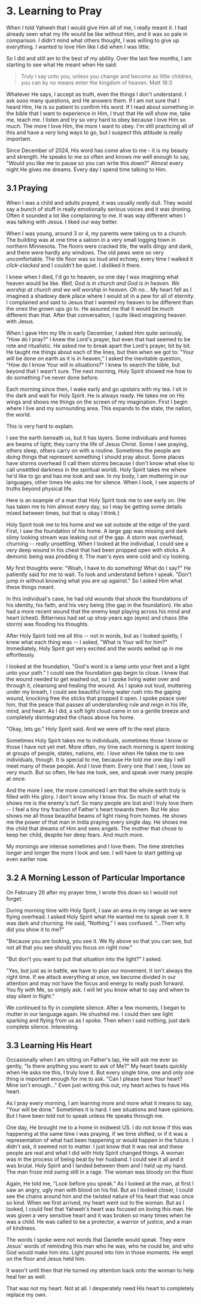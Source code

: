 # 3. Learning to Pray

When I told Yahweh that I would give Him all of me, I really meant
it. I had already seen what my life would be like without Him, and it
was so pale in comparison. I didn't mind what others thought, I was
willing to give up everything. I wanted to love Him like I did when I
was little.

So I did and still am to the best of my ability. Over the last few
months, I am starting to see what He meant when He said:

>Truly I say unto you, unless you change and
>become as little children, you can by no means enter the kingdom of
>heaven. Matt 18:3

Whatever He says, I accept as truth, even the things I don't
understand. I ask sooo many questions, and He answers them. If I am
not sure that I heard Him, He is so patient to confirm His word. If
I read about something in the bible that I want to experience in Him,
I trust that He will show me, take me, teach me. I listen and try so
very hard to obey because I love Him so much. The more I love Him, the
more I want to obey. I'm still practicing all of this and have a
*very* long ways to go, but I suspect this attitude is really important.

Since December of 2024, His word has come alive to me - it is my
beauty and strength. He speaks to me so often and knows me well enough
to say, "Would you like me to pause so you can write this down?"
Almost every night He gives me dreams. Every day I spend time talking
to Him. 

## 3.1 Praying

When I was a child and adults prayed, it was usually *really*
dull. They would say a bunch of stuff in really emotionally serious
voices and it was droning. Often it sounded a lot like complaining
to me. It was way different when I was talking with Jesus. I liked our
way better.

When I was young, around 3 or 4, my parents were taking us
to a church. The building was at one time a
saloon in a very small logging town in northern Minnesota. The floors
were cracked tile, the walls dingy and dank, and there were hardly any
windows. The old pews were so very uncomfortable. The tile floor was
so loud and echoey, every time I walked it *click-clacked* and I
couldn't be quiet. I disliked it there.

I knew when I died, I'd go to heaven, so one day I was imagining what
heaven would be like. *Well, God is in church and God is in heaven. We
worship at church and we will worship in heaven. Oh no...* My heart
fell as I imagined a shadowy dank place where I would sit in a pew for
all of eternity. I complained and said to Jesus that I wanted my
heaven to be different than the ones the grown ups go to. He assured
me that it would be much different than that. After that conversation,
I quite liked imagining heaven with Jesus.

When I gave Him my life in early December, I asked Him quite
seriously, "How do I pray?" I knew the Lord's prayer, but even that
had seemed to be rote and ritualistic. He asked me to break apart the
Lord's prayer, bit by bit. He taught me things about each of the lines,
but then when we got to: "Your will be done on earth as it is in
heaven," I asked the inevitable question, "How do I know Your will in
situations?" I knew to search the bible, but beyond that I wasn't
sure. The next morning, Holy Spirit showed me how to do something I've
never done before.

Each morning since then, I wake early and go upstairs with my tea. I
sit in the dark and wait for Holy Spirit. He is always ready. He takes
me on His wings and shows me things on the screen of my
imagination. First I begin where I live and my surrounding area. This
expands to the state, the nation, the world.

This is very hard to explain.

I see the earth beneath us, but it has layers. Some individuals and
homes are beams of light; they carry the life of Jesus Christ. Some I
see praying, others sleep, others carry on with a
routine. Sometimes the people are doing things that represent
something I should pray about. Some places have storms overhead (I
call them storms because I don't know what else to call unsettled
darkness in the spiritual world). Holy Spirit takes me where he'd like
to go and has me look and see. In my body, I am muttering in
our languages, other times He asks me for silence. When I look, I see
aspects of truths beyond physical life.

Here is an example of a man that Holy Spirit took me to see early
on. (He has taken me to him almost every day, so I may be getting some
details mixed between times, but that is okay I think.)

Holy Spirit took me to his home and we sat outside at the edge of the
yard. First, I saw the foundation of his home. A large gap was missing
and dark slimy looking stream was leaking out of the gap. A storm was
overhead, churning -- really unsettling. When I looked at the
individual, I could see a very deep wound in his chest that had been
propped open with sticks. A demonic being was prodding it. The
man's eyes were cold and icy looking.

My first thoughts were: "Woah, I have to do something! What do I
say?" He patiently said for me to wait. To look and understand before
I speak. "Don't jump in without knowing what you are up against." So I
asked Him what these things meant.

In this individual's case, he had old wounds that shook the
foundations of his identity, his faith, and his very being (the gap in
the foundation). He also had a more recent wound that the enemy kept
playing across his mind and heart (chest). Bitterness had set up shop
years ago (eyes) and chaos (the storm) was flooding his thoughts.

After Holy Spirit told me all this -- not in words, but as I looked
quietly, I knew what each thing was -- I asked, "What is Your will for
him?" Immediately, Holy Spirit got very excited and the words welled
up in me effortlessly.

I looked at the foundation, "God's word is a lamp unto your feet and a
light unto your path." I could see the foundation gap begin to
close. I knew that the wound needed to get washed out, so I spoke
living water over and through it, cleansing and healing the wound. As
I spoke out loud, muttering under my breath, I could see beautiful
living water rush into the gaping wound, knocking free the sticks that
propped it open. I spoke peace over him, that the peace that passes
all understanding rule and reign in his life, mind, and heart. As I
did, a soft light cloud came in on a gentle breeze and completely
disintegrated the chaos above his home.

"Okay, lets go." Holy Spirit said. And we were off to the next place.

Sometimes Holy Spirit takes me to individuals, sometimes those I know
or those I have not yet met. More often, my time each morning is spent
looking at groups of people, states, nations, etc. I *love* when He
takes me to see individuals, though. It is special to me, because He
told me one day I will meet many of these people. And I love
them. Every one that I see, I love so very much. But so often, He has
me look, see, and speak over many people at once.

And the more I see, the more convinced I am that the whole earth truly
is filled with His glory. I don't know why I know this. So much of
what He shows me is the enemy's turf. So many people are lost and I
truly love them -- I feel a tiny tiny fraction of Father's heart
towards them. But He also shows me all those beautiful beams of light
rising from homes. He shows me the power of that man in India praying
every single day. He shows me the child that dreams of Him and sees
angels. The mother that chose to keep her child, despite her deep
fears. And much more.

My mornings are intense sometimes and I love them. The time stretches
longer and longer the more I look and see. I will have to start
getting up even earlier now.

## 3.2 A Morning Lesson of Particular Importance

On February 26 after my prayer time, I wrote this down so I would not
forget.

During morning time with Holy Spirit, I saw an area in my range as we
were flying overhead. I asked Holy Spirit what He wanted me to speak
over it. It was dark and churning. He said, "Nothing." I was
confused. "...Then why did you show it to me?"

  "Because you are looking, you see it. We fly above so that you can
  see, but not all that you see should you focus on right now."

  "But don't you want to put that situation into the light?" I asked.

  "Yes, but just as in battle, we have to plan our movement. It isn't
  always the right time. If we attack everything at once, we become
  divided in our attention and may not have the focus and energy to
  really push forward. You fly with Me, so simply ask. I will let you
  know what to say and when to stay silent in flight."

We continued to fly in complete silence. After a few moments, I began
to mutter in our language again. He shushed me. I could then see light
sparking and flying from us as I spoke. Then when I said nothing, just
dark complete silence. Interesting.

## 3.3 Learning His Heart

Occasionally when I am sitting on Father's lap, He will ask me ever so
gently, "Is there anything you want to ask of Me?" My heart beats
quickly when He asks me this, I truly love it. But every single time,
one and only one thing is important enough for me to ask. "Can I
please have Your heart? Mine isn't enough..." Even just writing this
out, my heart aches to have His heart.

As I pray every morning, I am learning more and more what it means
to say, "Your will be done." Sometimes it is hard. I see situations
and have opinions. But I have been told not to speak unless He speaks
through me.

One day, He brought me to a home in midwest US. I do not know if this
was happening at the same time I was praying, if we time shifted, or
if it was a representation of what had been happening or would happen
in the future. I didn't ask, it seemed not to matter. I just know that
it was real and these people are real and what I did with Holy Spirit
changed things. A woman was in the process of being beat by her
husband. I could see it all and it was brutal. Holy Spirit and I
landed between them and I held up my hand. The man froze mid swing
still in a rage. The woman was bloody on the floor.

Again, He told me, "Look before you speak." As I looked at the man, at
first I saw an angry, ugly man with blood on his fist. But as I looked
closer, I could see the chains around him and the twisted nature of
his heart that was once so kind. When we first arrived, my heart went
out to the woman. But as I looked, I could feel that Yahweh's heart
was focused on loving this man. He was given a very sensitive heart
and it was broken so many times when he was a child. He was called to
be a protector, a warrior of justice, and a man of kindness.

The words I spoke were not words that Danielle would speak. They were
Jesus' words of reminding this man who he was, who he could be, and who God
would make him into. Light poured into him in those moments. He wept
on the floor and Jesus held him.

It wasn't until then that He turned my attention back onto the woman
to help heal her as well.

That was not my heart. Not at all. I desperately need His heart to
completely replace my own.
